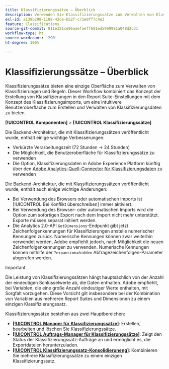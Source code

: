 ```yaml
---
title: Klassifizierungssätze – Überblick
description: Verwenden Sie Klassifizierungssätze zum Verwalten von Klassifizierungsdaten.
exl-id: a139b298-1188-42ce-b52f-c71e0ff7c4e3
feature: Classifications
source-git-commit: 811e321ce96aaefaeff691ed5969981a048d2c31
workflow-type: ht
source-wordcount: '290'
ht-degree: 100%

---
```


# Klassifizierungssätze – Überblick

Klassifizierungssätze bieten eine einzige Oberfläche zum Verwalten von Klassifizierungen und Regeln. Dieser Workflow kombiniert das Konzept der Erstellung von Klassifizierungen in den Report Suite-Einstellungen mit dem Konzept des Klassifizierungsimports, um eine intuitivere Benutzeroberfläche zum Erstellen und Verwalten von Klassifizierungsdaten zu bieten.

**[!UICONTROL Komponenten]** > **[!UICONTROL Klassifizierungssätze]**

Die Backend-Architektur, die mit Klassifizierungssätzen veröffentlicht wurde, enthält einige wichtige Verbesserungen:

* Verkürzte Verarbeitungszeit (72 Stunden → 24 Stunden)
* Die Möglichkeit, die Benutzeroberfläche für Klassifizierungssätze zu verwenden
* Die Option, Klassifizierungsdaten in Adobe Experience Platform künftig über den [Adobe Analytics-Quell-Connector für Klassifizierungsdaten](https://experienceleague.adobe.com/docs/experience-platform/sources/connectors/adobe-applications/classifications.html?lang=de) zu verwenden

Die Backend-Architektur, die mit Klassifizierungssätzen veröffentlicht wurde, enthält auch einige wichtige Änderungen:

* Bei Verwendung des Browsers oder automatischen Imports ist [!UICONTROL Bei Konflikt überschreiben] immer aktiviert.
* Bei Verwendung des Browser- oder automatischen Imports wird die Option zum sofortigen Export nach dem Import nicht mehr unterstützt. Exporte müssen separat initiiert werden.
* Die Analytics 2.0-API `GetDimensions`-Endpunkt gibt jetzt Zeichenfolgenkennungen für Klassifizierungen anstelle numerischer Kennungen zurück. Numerische Kennungen können zwar weiterhin verwendet werden, Adobe empfiehlt jedoch, nach Möglichkeit die neuen Zeichenfolgenkennungen zu verwenden. Numerische Kennungen können mithilfe der `?expansion=hidden` Abfragezeichenfolgen-Parameter abgerufen werden.

>[!IMPORTANT]
>
>Die Leistung von Klassifizierungssätzen hängt hauptsächlich von der Anzahl der eindeutigen Schlüsselwerte ab, die Daten enthalten. Adobe empfiehlt, bei Variablen, die eine große Anzahl eindeutiger Werte enthalten, mit Sorgfalt vorzugehen. Diese Vorsicht gilt insbesondere bei der Kombination von Variablen aus mehreren Report Suites und Dimensionen zu einem einzigen Klassifizierungssatz.

Klassifizierungssätze bestehen aus zwei Hauptbereichen:

* [**[!UICONTROL Manager für Klassifizierungssätze]**](manage/set-manager.md): Erstellen, bearbeiten und löschen Sie Klassifizierungssätze.
* [**[!UICONTROL Auftrags-Manager für Klassifizierungssätze]**](job-manager.md): Zeigt den Status der Klassifizierungssatz-Aufträge an und ermöglicht es, die Exportdateien herunterzuladen.
* [**[!UICONTROL Klassifizierungssatz-Konsolidieruneng]**](consolidations/manage.md): Kombinieren Sie mehrere Klassifizierungssätze zu einem einzigen Klassifizierungssatz.
